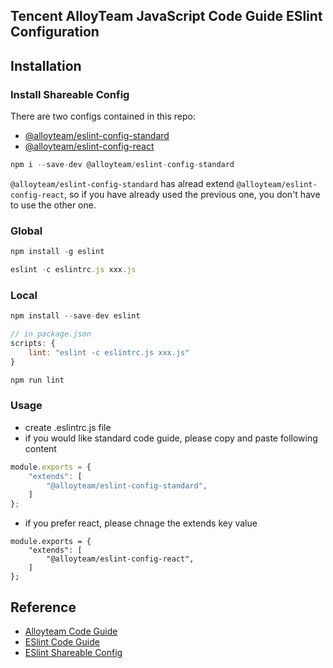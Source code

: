 ## Tencent AlloyTeam JavaScript Code Guide ESlint Configuration

## Installation

### Install Shareable Config

There are two configs contained in this repo:
* [@alloyteam/eslint-config-standard](https://github.com/steamerjs/code-lint/tree/master/packages/standard)
* [@alloyteam/eslint-config-react](https://github.com/steamerjs/code-lint/tree/master/packages/react)

```javascript
npm i --save-dev @alloyteam/eslint-config-standard
```

`@alloyteam/eslint-config-standard` has alread extend `@alloyteam/eslint-config-react`, so if you have already used the previous one, you don't have to use the other one.


### Global

```javascript
npm install -g eslint

eslint -c eslintrc.js xxx.js
```

### Local

```javascript
npm install --save-dev eslint

// in package.json
scripts: {
	lint: "eslint -c eslintrc.js xxx.js"
}

npm run lint
```

### Usage

* create .eslintrc.js file
* if you would like standard code guide, please copy and paste following content

```javascript
module.exports = {
    "extends": [
        "@alloyteam/eslint-config-standard",
    ]
};
```

* if you prefer react, please chnage the extends key value

```javasciprt
module.exports = {
    "extends": [
        "@alloyteam/eslint-config-react",
    ]
};
```


## Reference 
* [Alloyteam Code Guide](http://alloyteam.github.io/CodeGuide)
* [ESlint Code Guide](http://eslint.org/docs/user-guide/configuring)
* [ESlint Shareable Config](http://eslint.org/docs/developer-guide/shareable-configs)